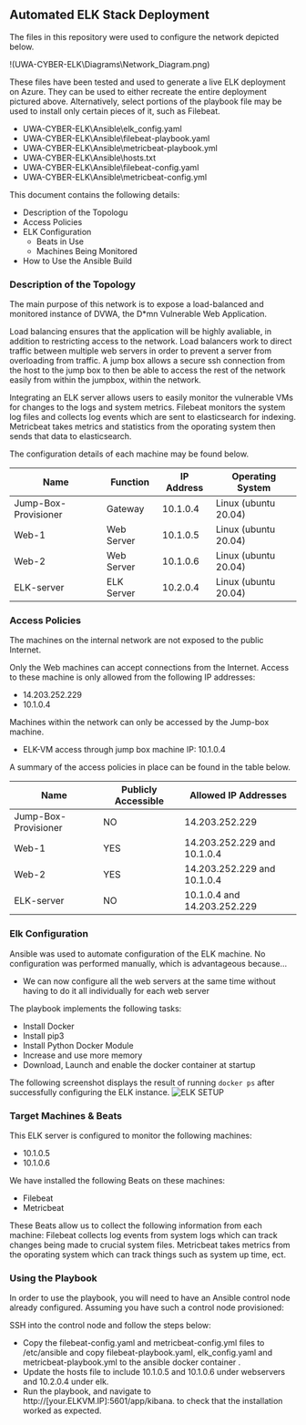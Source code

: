 ## Automated ELK Stack Deployment

The files in this repository were used to configure the network depicted below.

!(UWA-CYBER-ELK\Diagrams\Network_Diagram.png)

These files have been tested and used to generate a live ELK deployment on Azure. They can be used to either recreate the entire deployment pictured above. Alternatively, select portions of the playbook file may be used to install only certain pieces of it, such as Filebeat.

  - UWA-CYBER-ELK\Ansible\elk_config.yaml
  - UWA-CYBER-ELK\Ansible\filebeat-playbook.yaml
  - UWA-CYBER-ELK\Ansible\metricbeat-playbook.yml
  - UWA-CYBER-ELK\Ansible\hosts.txt
  - UWA-CYBER-ELK\Ansible\filebeat-config.yaml
  - UWA-CYBER-ELK\Ansible\metricbeat-config.yml

This document contains the following details:
- Description of the Topologu
- Access Policies
- ELK Configuration
  - Beats in Use
  - Machines Being Monitored
- How to Use the Ansible Build


### Description of the Topology

The main purpose of this network is to expose a load-balanced and monitored instance of DVWA, the D*mn Vulnerable Web Application.

Load balancing ensures that the application will be highly avaliable, in addition to restricting access to the network.
Load balancers work to direct traffic between multiple web servers in order to prevent a server from overloading from traffic.
A jump box allows a secure ssh connection from the host to the jump box to then be able to access the rest of the network easily from within the jumpbox, within the network.

Integrating an ELK server allows users to easily monitor the vulnerable VMs for changes to the logs and system metrics.
Filebeat monitors the system log files and collects log events which are sent to elasticsearch for indexing.
Metricbeat takes metrics and statistics from the oporating system then sends that data to elasticsearch.

The configuration details of each machine may be found below.

| Name                 | Function   | IP Address | Operating System     |
|----------------------|------------|------------|----------------------|
| Jump-Box-Provisioner | Gateway    | 10.1.0.4   | Linux (ubuntu 20.04) |
| Web-1                | Web Server | 10.1.0.5   | Linux (ubuntu 20.04) |
| Web-2                | Web Server | 10.1.0.6   | Linux (ubuntu 20.04) |
| ELK-server           | ELK Server | 10.2.0.4   | Linux (ubuntu 20.04) |

### Access Policies

The machines on the internal network are not exposed to the public Internet. 

Only the Web machines can accept connections from the Internet. Access to these machine is only allowed from the following IP addresses:
- 14.203.252.229
- 10.1.0.4

Machines within the network can only be accessed by the Jump-box machine.
- ELK-VM access through jump box machine IP: 10.1.0.4

A summary of the access policies in place can be found in the table below.

| Name                 | Publicly Accessible | Allowed IP Addresses        |
|----------------------|---------------------|-----------------------------|
| Jump-Box-Provisioner | NO                  | 14.203.252.229              |
| Web-1                | YES                 | 14.203.252.229 and 10.1.0.4 |
| Web-2                | YES                 | 14.203.252.229 and 10.1.0.4 |
| ELK-server           | NO                  | 10.1.0.4 and 14.203.252.229 |

### Elk Configuration

Ansible was used to automate configuration of the ELK machine. No configuration was performed manually, which is advantageous because...
- We can now configure all the web servers at the same time without having to do it all individually for each web server

The playbook implements the following tasks:
- Install Docker
- Install pip3
- Install Python Docker Module
- Increase and use more memory
- Download, Launch and enable the docker container at startup

The following screenshot displays the result of running `docker ps` after successfully configuring the ELK instance.
![ELK SETUP](Images/elk_playbook.png "ELK SETUP")

### Target Machines & Beats
This ELK server is configured to monitor the following machines:
- 10.1.0.5
- 10.1.0.6

We have installed the following Beats on these machines:
- Filebeat
- Metricbeat

These Beats allow us to collect the following information from each machine:
Filebeat collects log events from system logs which can track changes being made to crucial system files.
Metricbeat takes metrics from the oporating system which can track things such as system up time, ect.

### Using the Playbook
In order to use the playbook, you will need to have an Ansible control node already configured. Assuming you have such a control node provisioned: 

SSH into the control node and follow the steps below:
- Copy the filebeat-config.yaml and metricbeat-config.yml files to /etc/ansible and copy filebeat-playbook.yaml, elk_config.yaml and metricbeat-playbook.yml to the ansible docker container  .
- Update the hosts file to include 10.1.0.5 and 10.1.0.6 under webservers and 10.2.0.4 under elk.
- Run the playbook, and navigate to http://[your.ELKVM.IP]:5601/app/kibana. to check that the installation worked as expected.
